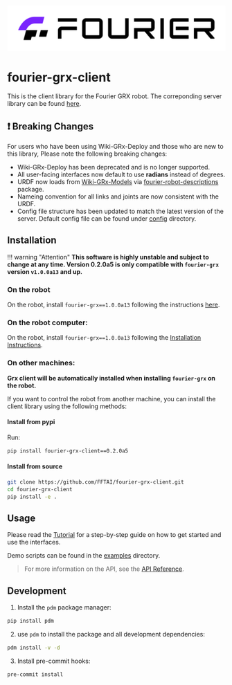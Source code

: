 ![banner](assets/banner.jpg)
# fourier-grx-client

This is the client library for the Fourier GRX robot.
The correponding server library can be found [here](https://pypi.org/project/fourier-grx/1.0.0a13/).

## ❗ Breaking Changes

For users who have been using Wiki-GRx-Deploy and those who are new to this library, Please note the following breaking changes:

- Wiki-GRx-Deploy has been deprecated and is no longer supported.
- All user-facing interfaces now default to use **radians** instead of degrees.
- URDF now loads from [Wiki-GRx-Models](https://github.com/FFTAI/Wiki-GRx-Models) via [fourier-robot-descriptions](https://pypi.org/project/fourier-robot-descriptions/) package.
- Nameing convention for all links and joints are now consistent with the URDF.
- Config file structure has been updated to match the latest version of the server.
Default config file can be found under [config](https://gitee.com/FourierIntelligence/fourier-grx-client/tree/main/config) directory.

## Installation

!!! warning "Attention"
    **This software is highly unstable and subject to change at any time. Version 0.2.0a5 is only compatible with `fourier-grx` version `v1.0.0a13` and up.**

### On the robot

On the robot, install `fourier-grx==1.0.0a13` following the instructions [here](https://github.com/FFTAI/Wiki-GRx-Deploy/tree/1.0.0a13).

### On the robot computer:

On the robot, install `fourier-grx==1.0.0a13` following the [Installation Instructions](https://gitee.com/FourierIntelligence/fourier-grx-client/blob/main/docs/Installation.md).

### On other machines:

**Grx client will be automatically installed when installing `fourier-grx` on the robot.**

If you want to control the robot from another machine, you can install the client library using the following methods:

#### Install from pypi

Run:

```bash
pip install fourier-grx-client==0.2.0a5

```

#### Install from source

```bash
git clone https://github.com/FFTAI/fourier-grx-client.git
cd fourier-grx-client
pip install -e .
```

## Usage

Please read the [Tutorial](https://gitee.com/FourierIntelligence/fourier-grx-client/blob/main/Tutorial.ipynb) for a step-by-step guide on how to get started and use the interfaces.

Demo scripts can be found in the [examples](https://gitee.com/FourierIntelligence/fourier-grx-client/tree/main/examples) directory.


> For more information on the API, see the [API Reference](https://fftai.github.io/fourier-grx-client/latest/reference/api/).


## Development

1. Install the `pdm` package manager:

```bash
pip install pdm
```

2. use `pdm` to install the package and all development dependencies:

```bash
pdm install -v -d
```

3. Install pre-commit hooks:

```bash
pre-commit install
```
